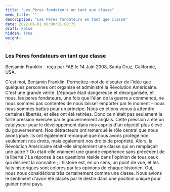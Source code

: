 ```yaml
---
title: "Les Pères fondateurs en tant que classe"
menu_title: ""
description: "Les Pères fondateurs en tant que classe"
date: 2022-06-01 06:00:01+00:75
draft: False
hidden: True
weight:
---
```

### Les Pères fondateurs en tant que classe

Benjamin Franklin - reçu par FAB le 14 Juin 2008, Santa Cruz, Californie, USA.

C'est moi, Benjamin Franklin.
Permettez-moi de discuter de l'idée que quelques personnes ont organisé et administré la Révolution Américaine. C'est une grande vérité. L'époque était dangereuse et désorganisée, et nous, les pères fondateurs, une fois que l'élan de la guerre a commencé, ne nous sommes pas contentés de nous laisser emporter par le moment - nous nous sommes battus pour un principe. Nous en étions venus à attendre certaines libertés, et elles ont été retirées. Donc ce n'était pas seulement la forte pression exercée par le gouvernement anglais. Cette pression a été un catalyseur pour le développement dans nos esprits d'un objectif plus élevé du gouvernement.
Nos détracteurs ont remarqué le rôle central que nous avons joué. Ils ont également remarqué que nous avons protégé non seulement nos droits, mais également nos droits de propriété. Alors, la Révolution Américaine était-elle simplement une classe qui en remplaçait une autre ? Ou était-elle vraiment une grande expérience sans précédent de la liberté ?
La réponse à ces questions réside dans l'opinion de tous ceux qui désirent la connaître ; l'histoire est, en un sens, un point de vue, et les faits historiques sont colorés par les opinions de chaque historien.
Oui, nous nous considérions très certainement comme une classe. Nous avions le sentiment d'avoir été placés par le destin dans une position unique pour guider notre pays.